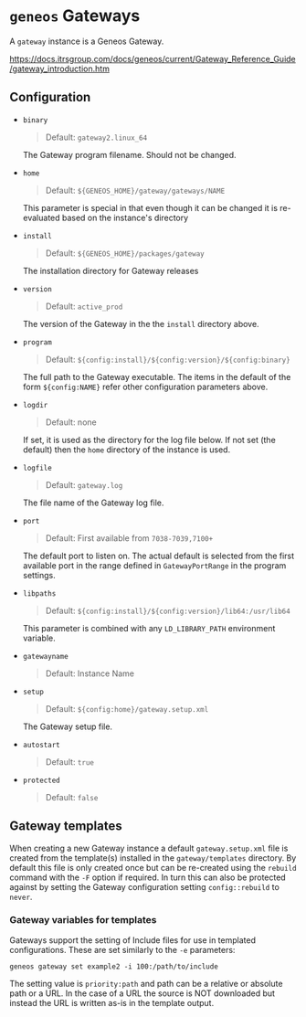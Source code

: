 # `geneos` Gateways

A `gateway` instance is a Geneos Gateway.

<https://docs.itrsgroup.com/docs/geneos/current/Gateway_Reference_Guide/gateway_introduction.htm>

## Configuration

* `binary`

    > Default: `gateway2.linux_64`

    The Gateway program filename. Should not be changed.

* `home`  

    > Default: `${GENEOS_HOME}/gateway/gateways/NAME`  

    This parameter is special in that even though it can be changed it is re-evaluated based on the instance's directory

* `install`

    > Default: `${GENEOS_HOME}/packages/gateway`
    
    The installation directory for Gateway releases

* `version`

    > Default: `active_prod`

    The version of the Gateway in the the `install` directory above. 

* `program`

    > Default: `${config:install}/${config:version}/${config:binary}`

    The full path to the Gateway executable. The items in the default of the form `${config:NAME}` refer other configuration parameters above.

* `logdir`

    > Default: none

    If set, it is used as the directory for the log file below. If not set (the default) then the `home` directory of the instance is used.

* `logfile`

    > Default: `gateway.log`

    The file name of the Gateway log file.

* `port`

    > Default: First available from `7038-7039,7100+`

    The default port to listen on. The actual default is selected from the first available port in the range defined in `GatewayPortRange` in the program settings.

* `libpaths`

    > Default: `${config:install}/${config:version}/lib64:/usr/lib64`

    This parameter is combined with any `LD_LIBRARY_PATH` environment variable.

* `gatewayname`

    > Default: Instance Name

* `setup`

    > Default: `${config:home}/gateway.setup.xml`

    The Gateway setup file.

* `autostart`

    > Default: `true`

* `protected`

    > Default: `false`


## Gateway templates

When creating a new Gateway instance a default `gateway.setup.xml` file is created from the template(s) installed in the `gateway/templates` directory. By default this file is only created once but can be re-created using the `rebuild` command with the `-F` option if required. In turn this can also be protected against by setting the Gateway configuration setting `config::rebuild` to `never`.

### Gateway variables for templates

Gateways support the setting of Include files for use in templated configurations. These are set similarly to the `-e` parameters:

```text
geneos gateway set example2 -i 100:/path/to/include
```

The setting value is `priority:path` and path can be a relative or absolute path or a URL. In the case of a URL the source is NOT downloaded but instead the URL is written as-is in the template output.
